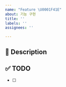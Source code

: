 ```yaml
---
name: "Feature \U0001F41E"
about: 기능 구현
title: ''
labels: ''
assignees: ''

---
```


## 🚀 Description

## ✅ TODO
- [ ]
